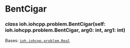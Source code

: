 # BentCigar


### _class_ ioh.iohcpp.problem.BentCigar(self: ioh.iohcpp.problem.BentCigar, arg0: int, arg1: int)
Bases: [`ioh.iohcpp.problem.Real`](ioh.iohcpp.problem.Real.md#ioh.iohcpp.problem.Real)
